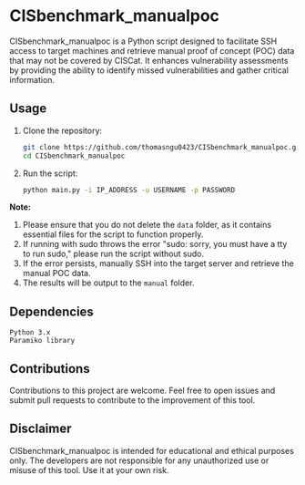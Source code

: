 # CISbenchmark_manualpoc

CISbenchmark_manualpoc is a Python script designed to facilitate SSH access to target machines and retrieve manual proof of concept (POC) data that may not be covered by CISCat. It enhances vulnerability assessments by providing the ability to identify missed vulnerabilities and gather critical information.

## Usage
  
1. Clone the repository:

   ```bash
   git clone https://github.com/thomasngu0423/CISbenchmark_manualpoc.git
   cd CISbenchmark_manualpoc

2. Run the script:
   ```bash
   python main.py -i IP_ADDRESS -u USERNAME -p PASSWORD

**Note:** 
1. Please ensure that you do not delete the `data` folder, as it contains essential files for the script to function properly.
2. If running with sudo throws the error "sudo: sorry, you must have a tty to run sudo," please run the script without sudo.
3. If the error persists, manually SSH into the target server and retrieve the manual POC data.
4. The results will be output to the `manual` folder.

## Dependencies

    Python 3.x
    Paramiko library

## Contributions

Contributions to this project are welcome. Feel free to open issues and submit pull requests to contribute to the improvement of this tool.

## Disclaimer

CISbenchmark_manualpoc is intended for educational and ethical purposes only. The developers are not responsible for any unauthorized use or misuse of this tool. Use it at your own risk.
